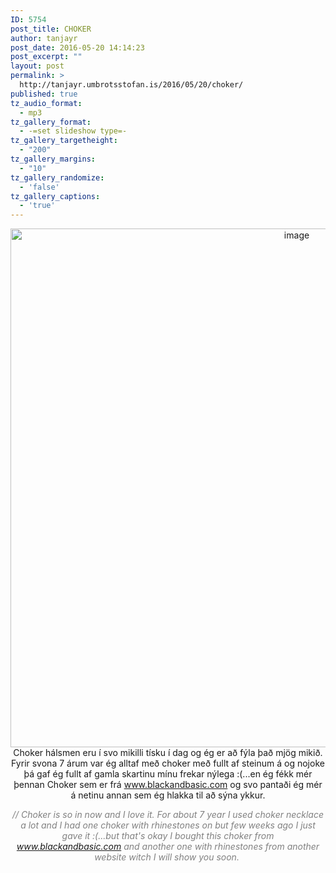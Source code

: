 ```yaml
---
ID: 5754
post_title: CHOKER
author: tanjayr
post_date: 2016-05-20 14:14:23
post_excerpt: ""
layout: post
permalink: >
  http://tanjayr.umbrotsstofan.is/2016/05/20/choker/
published: true
tz_audio_format:
  - mp3
tz_gallery_format:
  - -=set slideshow type=-
tz_gallery_targetheight:
  - "200"
tz_gallery_margins:
  - "10"
tz_gallery_randomize:
  - 'false'
tz_gallery_captions:
  - 'true'
---
```

<p style="text-align: center;"><img class="aligncenter size-large wp-image-5765" src="http://www.tanjayr.com/wp-content/uploads/2016/05/image1-1024x944.jpeg" alt="image" width="900" height="830" />Choker hálsmen eru í svo mikilli tísku í dag og ég er að fýla það mjög mikið. Fyrir svona 7 árum var ég alltaf með choker með fullt af steinum á og nojoke þá gaf ég fullt af gamla skartinu mínu frekar nýlega :(...en ég fékk mér þennan Choker sem er frá <a href="http://www.blackandbasic.com" target="_blank">www.blackandbasic.com</a> og svo pantaði ég mér á netinu annan sem ég hlakka til að sýna ykkur.</p>
<p style="text-align: center;"><em><span style="color: #808080;">// Choker is so in now and I love it. For about 7 year I used choker necklace a lot and I had one choker with rhinestones on but few weeks ago I just gave it :(...but that's okay I bought this choker from <a href="http://www.blackandbasic.com" target="_blank">www.blackandbasic.com</a> and another one with rhinestones from another website witch I will show you soon. </span></em></p>